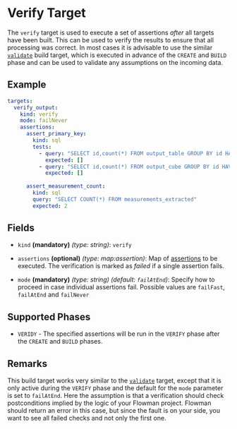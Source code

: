 # Verify Target

The `verify` target is used to execute a set of assertions *after* all targets have been built. This can be used to
verify the results to ensure that all processing was correct. In most cases it is advisable to use the similar 
[`validate`](validate.md) build target, which is executed in advance of the `CREATE` and `BUILD` phase and can be
used to validate any assumptions on the incoming data.

## Example

```yaml
targets:
  verify_output:
    kind: verify
    mode: failNever
    assertions:
      assert_primary_key:
        kind: sql
        tests:
          - query: "SELECT id,count(*) FROM output_table GROUP BY id HAVING count(*) > 0"
            expected: []
          - query: "SELECT id,count(*) FROM output_cube GROUP BY id HAVING count(*) > 0"
            expected: []
      
      assert_measurement_count:
        kind: sql
        query: "SELECT COUNT(*) FROM measurements_extracted"
        expected: 2
```

## Fields

* `kind` **(mandatory)** *(type: string)*: `verify`

* `assertions` **(optional)** *(type: map:assertion)*:
  Map of [assertions](../assertion/index.md) to be executed. The verification is marked as *failed* if a single
  assertion fails.

* `mode`  **(mandatory)** *(type: string)* *(default: `failAtEnd`)*:
  Specify how to proceed in case individual assertions fail. Possible values are `failFast`, `failAtEnd` and `failNever`


## Supported Phases
* `VERIDY` - The specified assertions will be run in the `VERIFY` phase after the `CREATE` and `BUILD` phases.


## Remarks

This build target works very similar to the [`validate`](validate.md) target, except that it is only active during the
`VERIFY` phase and the default for the `mode` parameter is set to `failAtEnd`. Here the assumption is that a verification
should check postconditions implied by the logic of your Flowman project. Flowman should return an error in this case,
but since the fault is on your side, you want to see all failed checks and not only the first one.
